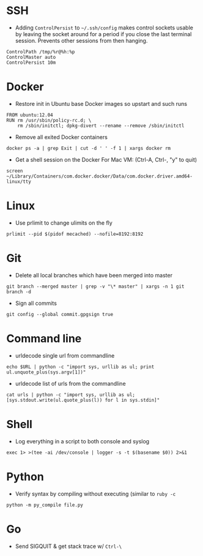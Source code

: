 SSH
===

* Adding `ControlPersist` to `~/.ssh/config` makes control sockets
  usable by leaving the socket around for a period if you close the
  last terminal session.  Prevents other sessions from then hanging.

```
ControlPath /tmp/%r@%h:%p
ControlMaster auto
ControlPersist 10m
```

Docker
======
* Restore init in Ubuntu base Docker images so upstart and such runs

```
FROM ubuntu:12.04
RUN rm /usr/sbin/policy-rc.d; \
    rm /sbin/initctl; dpkg-divert --rename --remove /sbin/initctl
```

* Remove all exited Docker containers

```
docker ps -a | grep Exit | cut -d ' ' -f 1 | xargs docker rm
```

* Get a shell session on the Docker For Mac VM: (Ctrl-A, Ctrl-\, "y" to quit)

```
screen ~/Library/Containers/com.docker.docker/Data/com.docker.driver.amd64-linux/tty
```


Linux
=====

* Use prlimit to change ulimits on the fly

```
prlimit --pid $(pidof mecached) --nofile=8192:8192
```

Git
===

* Delete all local branches which have been merged into master

```
git branch --merged master | grep -v "\* master" | xargs -n 1 git branch -d
```

* Sign all commits
```
git config --global commit.gpgsign true
```

Command line
===============

* urldecode single url from commandline

```
echo $URL | python -c "import sys, urllib as ul; print ul.unquote_plus(sys.argv[1])"

```

* urldecode list of urls from the commandline

```
cat urls | python -c "import sys, urllib as ul; [sys.stdout.write(ul.quote_plus(l)) for l in sys.stdin]"
```

Shell
=====

* Log everything in a script to both console and syslog

```
exec 1> >(tee -ai /dev/console | logger -s -t $(basename $0)) 2>&1
```


Python
======

* Verify syntax by compiling without executing (similar to `ruby -c`

```
python -m py_compile file.py
```

Go
==

* Send SIGQUIT & get stack trace w/ `Ctrl-\`

